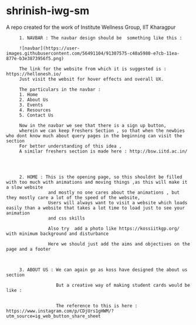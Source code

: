 # shrinish-iwg-sm
A repo created for the work of Institute Wellness Group, IIT Kharagpur


         1. NAVBAR : The navbar design should be  something like this : 
         
         ![navbar](https://user-images.githubusercontent.com/56491104/91307575-c48a5980-e7cb-11ea-877e-b3e3873956f5.png)
         
         The link for the website from which it is suggested is : https://hellonesh.io/
         Just visit the websit for hover effects and overall UX.
         
         The particulars in the navbar :
         1. Home
         2. About Us
         3. Events
         4. Resources
         5. Contact Us
         
         Now in the navbar we see that there is a sign up button,
         wherein we can keep Freshers Section , so that when the newbies who dont know much about query pages in the beginning can visit the section
         For better understanding of this idea ,
         A similar freshers section is made here : http://bsw.iitd.ac.in/
         
         
         
         
         2. HOME : This is the opening page, so this shouldnt be filled with too much with animations and moving things ,as this will make it a slow website 
                    and mostly no one cares about the animations , but they mostly care a lot of the speed of the website,
                    Users will always want to visit a website which loads easily than a website that takes a lot time to load just to see your animation 
                    and css skills
                    
                    Also try  add a photo like https://kossiitkgp.org/ with minimum background and disturbance
                    
                    Here we should just add the aims and objectives on the page and a footer 
                
                
               
         3. ABOUT US : We can again go as koss have designed the about us section
         
                       But a creative way of making student cards would be like :  
                       
                       
                       The reference to this is here : https://www.instagram.com/p/CDjUrs1gHWM/?utm_source=ig_web_button_share_sheet
         
         
         
         

